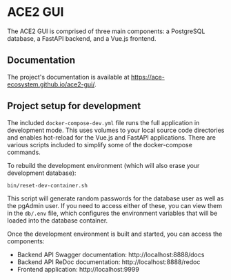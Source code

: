 # ACE2 GUI
The ACE2 GUI is comprised of three main components: a PostgreSQL database, a FastAPI backend, and a Vue.js frontend.

## Documentation
The project's documentation is available at https://ace-ecosystem.github.io/ace2-gui/.

## Project setup for development
The included `docker-compose-dev.yml` file runs the full application in development mode. This uses volumes to your local source code directories and enables hot-reload for the Vue.js and FastAPI applications. There are various scripts included to simplify some of the docker-compose commands.

To rebuild the development environment (which will also erase your development database):
```
bin/reset-dev-container.sh
```

This script will generate random passwords for the database user as well as the pgAdmin user. If you need to access either of these, you can view them in the `db/.env` file, which configures the environment variables that will be loaded into the database container.

Once the development environment is built and started, you can access the components:

* Backend API Swagger documentation: http://localhost:8888/docs
* Backend API ReDoc documentation: http://localhost:8888/redoc
* Frontend application: http://localhost:9999